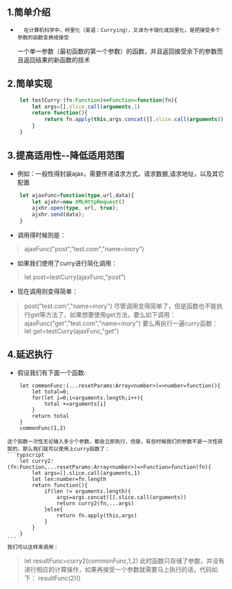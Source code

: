 ## 1.简单介绍

-       在计算机科学中，柯里化（英语：Currying），又译为卡瑞化或加里化，是把接受多个参数的函数变换成接受  
    一个单一参数（最初函数的第一个参数）的函数，并且返回接受余下的参数而且返回结果的新函数的技术

## 2.简单实现
```typescript
    let testCurry:(fn:Function)=>Function=function(fn){
        let args=[].slice.call(arguments,1)
        return function(){
            return fn.apply(this,args.concat([].slice.call(arguments)))
        }
    }
```

## 3.提高适用性--降低适用范围
-    例如：一般性得封装ajax，需要传递请求方式，请求数据,请求地址，以及其它配置
```typescript
    let ajaxFunc=function(type,url,data){
        let ajxhr=new XMLHttpRequest()
        ajxhr.open(type, url, true);
        ajxhr.send(data);
    }
```
-    调用得时候则是：
> ajaxFunc("post","test.com","name=inory")
-    如果我们使用了curry进行简化调用：
> let post=testCurry(ajaxFunc,"post")
-    现在调用则变得简单：
>    post("test.com","name=inory")
     尽管调用变得简单了，但是函数也不能执行get等方法了，如果想要使用get方法，要么如下调用：
>    ajaxFunc("get","test.com","name=inory")
     要么再执行一遍curry函数：
>   let get=testCurry(ajaxFunc,"get")

## 4.延迟执行
-   假设我们有下面一个函数:
```typescrippt
    let commonFunc:(...resetParams:Array<number>)=>number=function(){
        let total=0;
        for(let i=0;i<arguments.length;i++){
            total +=arguments[i]
        }
        return total
    }
    commonFunc(1,2)
````
    这个函数一次性无论输入多少个参数，都会立即执行，但是，有些时候我们的参数不是一次性获取的，那么我们就可以使用上curry函数了：
    ```typscript
        let curry2:(fn:Function,...resetParams:Array<number>)=>Function=function(fn){
            let args=[].slice.call(arguments,1)
            let len:number=fn.length
            return function(){
                if(len != arguments.length){
                    args=args.concat([].slice.call(arguments))
                    return curry2(fn,...args)
                }else{
                    return fn.apply(this,args)
                }
            }
        }
    ```
    我们可以这样来调用：
>   let resultFunc=curry2(commonFunc,1,2)
    此时函数只存储了参数，并没有进行相应的计算操作，如果再接受一个参数就需要马上执行的话，代码如下：
>   resultFunc(2)()